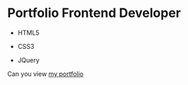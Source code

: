 # Portfolio Frontend Developer
- HTML5
* CSS3
+ JQuery

Can you view [my portfolio](https://pandacasino.github.io/portfolio/)
